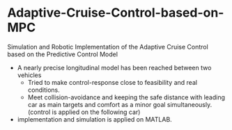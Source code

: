 # Adaptive-Cruise-Control-based-on-MPC
Simulation and Robotic Implementation of the Adaptive Cruise Control based on the Predictive Control Model
  - A nearly precise longitudinal model has been reached between two vehicles 
	- Tried to make control-response close to feasibility and real conditions.
	- Meet collision-avoidance and keeping the safe distance with leading car as main targets and comfort as a minor goal simultaneously. (control is applied on the following car)
  - implementation and simulation is applied on MATLAB.
